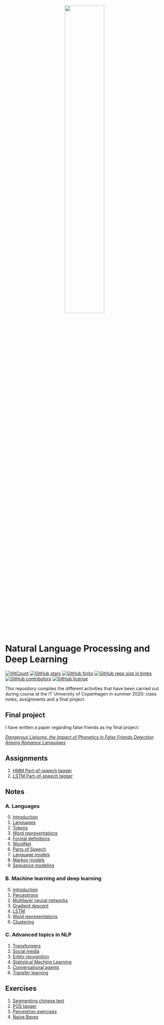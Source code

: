<br>
<p align="center">
<img src="https://i.postimg.cc/Hn5KHgZP/Screenshot-2020-08-18-at-16-35-25.png" width=50%>
</p>
<br>

# Natural Language Processing and Deep Learning
[![HitCount](http://hits.dwyl.com/JnxF/nlp-dl.svg)](http://hits.dwyl.com/JnxF/nlp-dl)
[![GitHub stars](https://img.shields.io/github/stars/JnxF/nlp-dl.svg)](https://GitHub.com/JnxF/nlp-dl/stargazers/)
[![GitHub forks](https://img.shields.io/github/forks/JnxF/nlp-dl.svg)](https://GitHub.com/JnxF/nlp-dl/network/)
[![GitHub repo size in bytes](https://img.shields.io/github/repo-size/JnxF/nlp-dl.svg)](https://github.com/JnxF/nlp-dl)
[![GitHub contributors](https://img.shields.io/github/contributors/JnxF/nlp-dl.svg)](https://GitHub.com/JnxF/nlp-dl/graphs/contributors/)
[![GitHub license](http://img.shields.io/github/license/JnxF/nlp-dl.svg)](https://github.com/JnxF/nlp-dl/blob/master/LICENSE)

This repository compiles the different activities that have been carried out during course at the IT University of Copenhagen in summer 2020: class notes, assignments and a final project.

## Final project
I have written a paper regarding false friends as my final project:

[_Dangerous Liaisons: the Impact of Phonetics in False Friends Detection Among Romance Languages_](project/)

## Assignments
1. [HMM Part-of-speech tagger](assignments/01-hmm-part-of-speech-tagger)
2. [LSTM Part-of-speech tagger](assignments/02-lstm-part-of-speech-tagger)

## Notes

### A. Languages

0. [Introduction](notes/A-Language/00-Introduction.md)
1. [Languages](notes/A-Language/01-Levels_of_linguistics.md)
2. [Tokens](notes/A-Language/02-Tokens.md)
3. [Word representations](notes/A-Language/03-Word_representations.md)
4. [Formal definitions](notes/A-Language/04-Formal_definitions.md)
5. [WordNet](notes/A-Language/05-WordNet.md)
6. [Parts of Speech](notes/A-Language/06-Parts_of_Speech.md)
7. [Language models](notes/A-Language/07-Language_models.md)
8. [Markov models](notes/A-Language/08-Markov_models.md)
9. [Sequence modeling](notes/A-Language/09-Sequence_modeling.md)

### B. Machine learning and deep learning
0. [Introduction](notes/B-Machine_learning_and_deep_learning/00-Introduction.md)
1. [Perceptrons](notes/B-Machine_learning_and_deep_learning/01-Perceptrons.md)
2. [Multilayer neural networks](notes/B-Machine_learning_and_deep_learning/02-Multilayer_neural_networks.md)
3. [Gradient descent](notes/B-Machine_learning_and_deep_learning/03-Gradient_descent.md)
4. [LSTM](notes/B-Machine_learning_and_deep_learning/04-Long_short_term_memory.md)
5. [Word representations](notes/B-Machine_learning_and_deep_learning/05-Word_representations.md)
6. [Clustering](notes/B-Machine_learning_and_deep_learning/06-Clustering.md)

### C. Advanced topics in NLP
1. [Transformers](notes/C-Advanced_topics_in_NLP/01-Transformers.md)
2. [Social media](notes/C-Advanced_topics_in_NLP/02-Social_media.md)
3. [Entity recognition](notes/C-Advanced_topics_in_NLP/03-Entity_recognition.md)
4. [Statistical Machine Learning](notes/C-Advanced_topics_in_NLP/04-Statistical_machine_translation.md)
5. [Conversational agents](notes/C-Advanced_topics_in_NLP/05-Conversational_agents.md)
6. [Transfer learning](notes/C-Advanced_topics_in_NLP/06-Transfer_learning.md)

## Exercises
1. [Segmenting chinese text](exercises/01-chinese_segmentation)
2. [POS tagger](exercises/02-pos-tagger)
3. [Perceptron exercises](exercises/03-perceptrons)
4. [Naive Bayes](exercises/04-naive-bayes)
